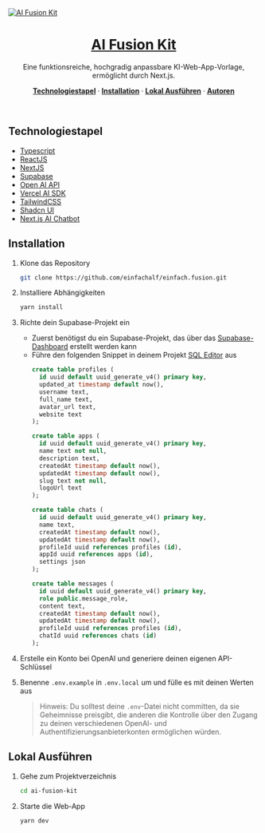 <a href="https://ai-fusion-kit.vercel.app/">
  <img alt="AI Fusion Kit" src="https://einfachalex.net/wp-content/uploads/2023/11/68747470733a2f2f61692d667573696f6e2d6b69742e76657263656c2e6170702f5f6e6578742f696d6167653f75726c3d25324673637265656e73686f742e706e6726773d3139323026713d3735-Kopie.webp">
  <h1 align="center">AI Fusion Kit</h1>
</a>

<p align="center">
  Eine funktionsreiche, hochgradig anpassbare KI-Web-App-Vorlage, ermöglicht durch Next.js.
</p>

<p align="center">
  <a href="#tech-stacks"><strong>Technologiestapel</strong></a> ·
  <a href="#installation"><strong>Installation</strong></a> ·
  <a href="#lokal-ausführen"><strong>Lokal Ausführen</strong></a> ·
  <a href="#autoren"><strong>Autoren</strong></a>
</p>
<br/>

## Technologiestapel
 - [Typescript](https://www.typescriptlang.org/)
 - [ReactJS](https://reactjs.org/)
 - [NextJS](https://nextjs.org/)
 - [Supabase](https://supabase.com/)
 - [Open AI API](https://platform.openai.com/docs/api-reference)
 - [Vercel AI SDK](https://github.com/vercel/ai)
 - [TailwindCSS](https://tailwindcss.com/)
 - [Shadcn UI](https://ui.shadcn.com/)
 - [Next.js AI Chatbot](https://github.com/vercel-labs/ai-chatbot)

## Installation

1. Klone das Repository
   ```sh
   git clone https://github.com/einfachalf/einfach.fusion.git
   ```

2. Installiere Abhängigkeiten
   ```sh
   yarn install
   ```

3. Richte dein Supabase-Projekt ein
   - Zuerst benötigst du ein Supabase-Projekt, das über das [Supabase-Dashboard](https://database.new/) erstellt werden kann
   - Führe den folgenden Snippet in deinem Projekt [SQL Editor](https://supabase.com/dashboard/project/_/sql/new) aus
     ```sql
     create table profiles (
       id uuid default uuid_generate_v4() primary key,
       updated_at timestamp default now(),
       username text,
       full_name text,
       avatar_url text,
       website text
     );

     create table apps (
       id uuid default uuid_generate_v4() primary key,
       name text not null,
       description text,
       createdAt timestamp default now(),
       updatedAt timestamp default now(),
       slug text not null,
       logoUrl text
     );

     create table chats (
       id uuid default uuid_generate_v4() primary key,
       name text,
       createdAt timestamp default now(),
       updatedAt timestamp default now(),
       profileId uuid references profiles (id),
       appId uuid references apps (id),
       settings json
     );

     create table messages (
       id uuid default uuid_generate_v4() primary key,
       role public.message_role,
       content text,
       createdAt timestamp default now(),
       updatedAt timestamp default now(),
       profileId uuid references profiles (id),
       chatId uuid references chats (id)
     );
     ```

4. Erstelle ein Konto bei OpenAI und generiere deinen eigenen API-Schlüssel

5. Benenne `.env.example` in `.env.local` um und fülle es mit deinen Werten aus
   > Hinweis: Du solltest deine `.env`-Datei nicht committen, da sie Geheimnisse preisgibt, die anderen die Kontrolle über den Zugang zu deinen verschiedenen OpenAI- und Authentifizierungsanbieterkonten ermöglichen würden.

## Lokal Ausführen

1. Gehe zum Projektverzeichnis
   ```bash
   cd ai-fusion-kit
   ```

2. Starte die Web-App
   ```bash
   yarn dev
   ```
